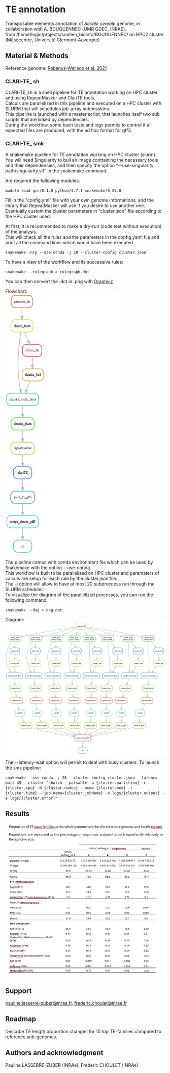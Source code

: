 # TE annotation

Transposable elements annotation of *Secale cereale* genome, in collaboration with A. BOUGUENNEC (UMR GDEC, INRAE).  
from /home/login/projects/soutien_bioinfo/BOUGUENNEC/ on HPC2 cluster (Mésocentre, Université Clermont-Auvergne)

## Material & Methods  

Reference genome: [Rabanus-Wallace et al, 2021](https://doi.org/10.1038/s41588-021-00807-0)  

### CLARI-TE_ sh

CLARI-TE_sh is a shell pipeline for TE annotation working on HPC cluster and using RepeatMasker and ClariTE tools.  
Calculs are parallelized in this pipeline and executed on a HPC cluster with SLURM that will schedules job-array submissions.  
This pipeline is launched with a master script, that launches itself two sub scripts that are linked by dependencies.  
During the workflow, some bash tests and logs permits to control if all expected files are produced, with the ad hoc format for gff3.  

### CLARI-TE_ smk

A snakemake pipeline for TE annotation working on HPC cluster (slurm).  
You will need Singularity to buil an image conttaining the necessary tools and their dependencies, and then specify the option "--use-singularity path/singularity.sif" in the snakemake command.  

Are required the following modules:  
```console
module load gcc/8.1.0 python/3.7.1 snakemake/5.25.0  
```

Fill in the "config.yml" file with your own genome informations, and the library that RepeatMasker will use if you desire to use another one.  
Eventually custom the cluster parameters in "cluster.json" file according to the HPC cluster used.  

At first, it is recommended to make a dry-run (code test without execution) of the analysis.  
This will check all the rules and the parameters in the config.yaml file and print all the command lines which would have been executed.  
```console
snakemake -nrp --use-conda -j 20 --cluster-config cluster.json
```

To have a view of the workflow and its successive rules:  
```console
snakemake --rulegraph > rulegraph.dot
```

You can then convert the .dot in .png with [Graphviz](https://dreampuf.github.io/GraphvizOnline)  

Flowchart:  
![rulegraph](rulegraph.png)

The pipeline comes with conda environment file which can be used by Snakemake with the option --use-conda.  
This workflow is built to be parallelized on HPC cluster and paramaters of calculs are setup for each rule by the cluster.json file.  
The -j option will allow to have at most 20 subproccess run through the SLURM scheduler.  
To visualize the diagram of the parallelized processes, you can run the following command:  
```console
snakemake --dag > dag.dot
```
Diagram:  
![dag](dag.png)

The --latency-wait option will permit to deal with busy clusters:
To launch the smk pipeline:  
```console
snakemake --use-conda -j 20 --cluster-config cluster.json --latency-wait 45 --cluster "sbatch --parsable -p {cluster.partition} -c {cluster.cpu} -N {cluster.nodes} --mem= {cluster.mem} -t {cluster.time} --job-name={cluster.jobName} -o logs/{cluster.output} -e logs/{cluster.error}"
```

## Results  

![Table](table.png)

## Support  

pauline.lasserre-zuber@inrae.fr, frederic.choulet@inrae.fr  

## Roadmap  

Describe TE length proportion changes for 10 top TE-families compared to reference sub-genomes.  

## Authors and acknowledgment  

Pauline LASSERRE-ZUBER (INRAe), Frederic CHOULET (INRAe)  